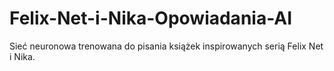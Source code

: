 # Felix-Net-i-Nika-Opowiadania-AI
Sieć neuronowa trenowana do pisania książek inspirowanych serią Felix Net i Nika.
